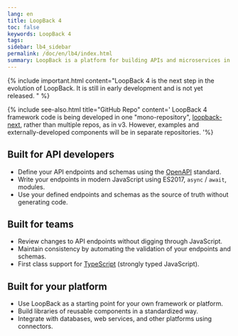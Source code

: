 ```yaml
---
lang: en
title: LoopBack 4
toc: false
keywords: LoopBack 4
tags:
sidebar: lb4_sidebar
permalink: /doc/en/lb4/index.html
summary: LoopBack is a platform for building APIs and microservices in Node.js
---
```


{% include important.html content="LoopBack 4 is the next step in the evolution
of LoopBack. It is still in early development and is not yet released. " %}

{% include see-also.html title="GitHub Repo" content=' LoopBack 4 framework code
is being developed in one "mono-repository",
[loopback-next](https://github.com/strongloop/loopback-next), rather than
multiple repos, as in v3. However, examples and externally-developed components
will be in separate repositories. '%}

## Built for API developers

- Define your API endpoints and schemas using the
  [OpenAPI](https://www.openapis.org/) standard.
- Write your endpoints in modern JavaScript using ES2017, `async` / `await`,
  modules.
- Use your defined endpoints and schemas as the source of truth without
  generating code.

## Built for teams

- Review changes to API endpoints without digging through JavaScript.
- Maintain consistency by automating the validation of your endpoints and
  schemas.
- First class support for [TypeScript](https://www.typescriptlang.org) (strongly
  typed JavaScript).

## Built for your platform

- Use LoopBack as a starting point for your own framework or platform.
- Build libraries of reusable components in a standardized way.
- Integrate with databases, web services, and other platforms using connectors.
